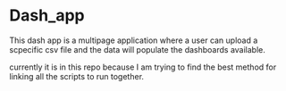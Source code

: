 # Dash_app

This dash app is a multipage application where a user can upload a scpecific csv file and the data will populate the dashboards available.

currently it is in this repo because I am trying to find the best method for linking all the scripts to run together.
